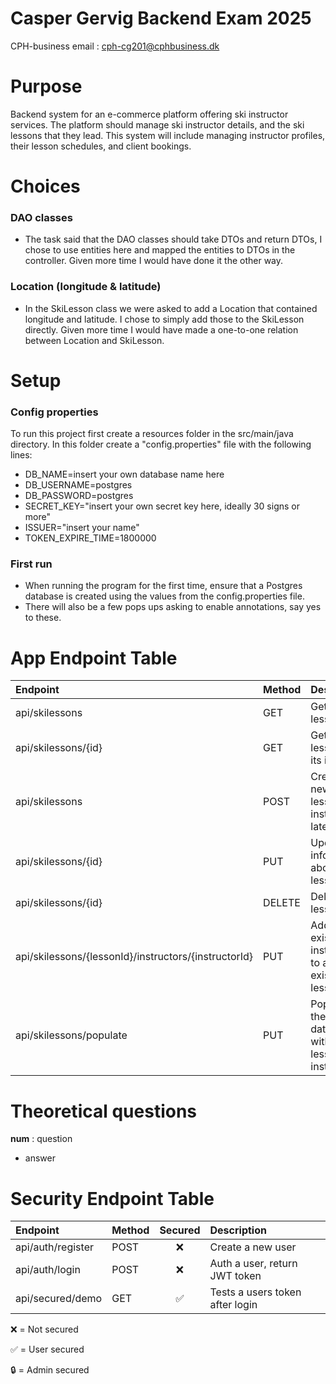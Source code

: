 # Casper Gervig Backend Exam 2025
CPH-business email : cph-cg201@cphbusiness.dk

# Purpose
Backend system for an e-commerce platform offering ski instructor services. The platform should manage ski instructor details, and the ski lessons that they lead. This system will include managing instructor profiles, their lesson schedules, and client bookings.

# Choices
### DAO classes
* The task said that the DAO classes should take DTOs and return DTOs, I chose to use entities here and mapped the entities to DTOs in the controller. Given more time I would have done it the other way.
### Location (longitude & latitude)
* In the SkiLesson class we were asked to add a Location that contained longitude and latitude. I chose to simply add those to the SkiLesson directly. Given more time I would have made a one-to-one relation between Location and SkiLesson.

# Setup

### Config properties

To run this project first create a resources folder in the src/main/java directory. In this folder create a "config.properties" file with the following lines:

* DB_NAME=insert your own database name here
* DB_USERNAME=postgres
* DB_PASSWORD=postgres
* SECRET_KEY="insert your own secret key here, ideally 30 signs or more"
* ISSUER="insert your name"
* TOKEN_EXPIRE_TIME=1800000

### First run

* When running the program for the first time, ensure that a Postgres database is created using the values from the config.properties file.
* There will also be a few pops ups asking to enable annotations, say yes to these.

# App Endpoint Table

| Endpoint                                              | Method | Description                                              |
|:------------------------------------------------------|:-------|:---------------------------------------------------------|
| api/skilessons                                        | GET    | Get all ski lessons.                                     |
| api/skilessons/{id}                                   | GET    | Get a ski lesson by its id.                              |
| api/skilessons                                        | POST   | Create a new ski lesson. Add instructor later.           |
| api/skilessons/{id}                                   | PUT    | Update information about a ski lesson.                   |
| api/skilessons/{id}                                   | DELETE | Delete a ski lesson.                                     |
| api/skilessons/{lessonId}/instructors/{instructorId}	 | PUT    | Add an existing instructor to an existing ski lesson.    |
| api/skilessons/populate	                              | PUT    | Populate the database with ski lessons and instructors.  |

# Theoretical questions
**num** : question 
* answer

# Security Endpoint Table

| Endpoint                         | Method | Secured      | Description                     |
|:---------------------------------|:-------|:------------:|:--------------------------------|
| api/auth/register                | POST   | ❌          | Create a new user               |
| api/auth/login                   | POST   | ❌          | Auth a user, return JWT token   |
| api/secured/demo                 | GET    | ✅          | Tests a users token after login |

❌ = Not secured

✅ = User secured

🔒 = Admin secured